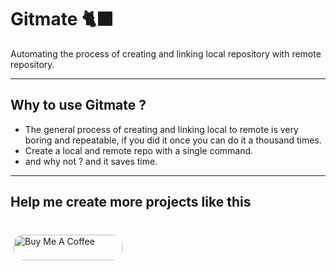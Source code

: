 # Gitmate 🐈‍⬛

Automating the process of creating and linking local repository with remote repository.

---

## Why to use Gitmate ?

- The general process of creating and linking local to remote is very boring and repeatable, if you did it once you can do it a thousand times.
- Create a local and remote repo with a single command.
- and why not ? and it saves time.

---

## Help me create more projects like this

<br>
<a href="https://www.buymeacoffee.com/sayyedsalm8" target="_blank" ><img style="border-radius:20px; padding:5px;" src="https://cdn.buymeacoffee.com/buttons/default-orange.png" alt="Buy Me A Coffee" height="41" width="174"></a>
